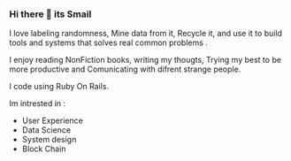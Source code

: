 ### Hi there 👋 its Smail

I love labeling randomness, Mine data from it,  Recycle it, and use it to build tools and systems that solves real common problems .

I enjoy reading NonFiction books, writing my thougts, Trying my best to be more productive and Comunicating with difrent strange people. 

I code using Ruby On Rails.

Im intrested in : 
- User Experience
- Data Science
- System design
- Block Chain  


<!--
**Smaily1/Smaily1** is a ✨ _special_ ✨ repository because its `README.md` (this file) appears on your GitHub profile.

Here are some ideas to get you started:

- 🔭 I’m currently working on ...
- 🌱 I’m currently learning ...
- 👯 I’m looking to collaborate on ...
- 🤔 I’m looking for help with ...
- 💬 Ask me about ...
- 📫 How to reach me: ...
- 😄 Pronouns: ...
- ⚡ Fun fact: ...
-->
